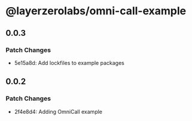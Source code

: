 # @layerzerolabs/omni-call-example

## 0.0.3

### Patch Changes

- 5e15a8d: Add lockfiles to example packages

## 0.0.2

### Patch Changes

- 2f4e8d4: Adding OmniCall example
